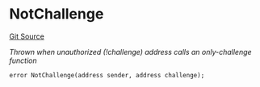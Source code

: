 # NotChallenge
[Git Source](https://github.com/SpecularL2/specular/blob/c54213cfb14aca9d44e839341f672dd978834f68/src/libraries/Errors.sol)

*Thrown when unauthorized (!challenge) address calls an only-challenge function*


```solidity
error NotChallenge(address sender, address challenge);
```


